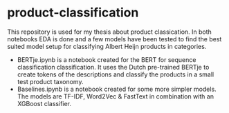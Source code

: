 # product-classification
This repository is used for my thesis about product classication. In both notebooks EDA is done and a few models have been tested to find the best suited model setup for classifying Albert Heijn products in categories.

- BERTje.ipynb is a notebook created for the BERT for sequence classification classification. It uses the Dutch pre-trained BERTje to create tokens of the descriptions and classify the products in a small test product taxonomy.
- Baselines.ipynb is a notebook created for some more simpler models. The models are TF-IDF, Word2Vec & FastText in combination with an XGBoost classifier. 
